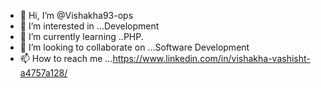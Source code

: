 - 👋 Hi, I’m @Vishakha93-ops
- 👀 I’m interested in ...Development
- 🌱 I’m currently learning ..PHP.
- 💞️ I’m looking to collaborate on ...Software Development
- 📫 How to reach me ...https://www.linkedin.com/in/vishakha-vashisht-a4757a128/

<!---
Vishakha93-ops/Vishakha93-ops is a ✨ special ✨ repository because its `README.md` (this file) appears on your GitHub profile.
You can click the Preview link to take a look at your changes.
--->
